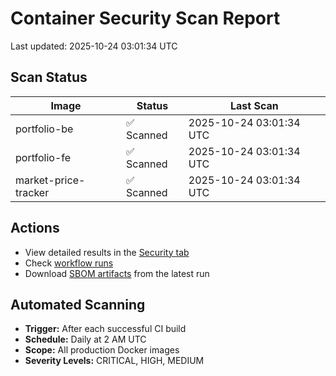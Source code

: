 # Container Security Scan Report

Last updated: 2025-10-24 03:01:34 UTC

## Scan Status

| Image | Status | Last Scan |
|-------|--------|-----------|
| portfolio-be | ✅ Scanned | 2025-10-24 03:01:34 UTC |
| portfolio-fe | ✅ Scanned | 2025-10-24 03:01:34 UTC |
| market-price-tracker | ✅ Scanned | 2025-10-24 03:01:34 UTC |

## Actions

- View detailed results in the [Security tab](https://github.com/ktenman/portfolio/security/code-scanning)
- Check [workflow runs](https://github.com/ktenman/portfolio/actions/workflows/trivy-scan.yml)
- Download [SBOM artifacts](https://github.com/ktenman/portfolio/actions/workflows/trivy-scan.yml) from the latest run

## Automated Scanning

- **Trigger:** After each successful CI build
- **Schedule:** Daily at 2 AM UTC
- **Scope:** All production Docker images
- **Severity Levels:** CRITICAL, HIGH, MEDIUM

